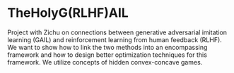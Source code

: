 # TheHolyG(RLHF)AIL
Project with Zichu on connections between generative adversarial imitation learning (GAIL) and reinforcement learning from human feedback (RLHF). We want to show how to link the two methods into an encompassing framework and how to design better optimization techniques for this framework. We utilize concepts of hidden convex-concave games.

